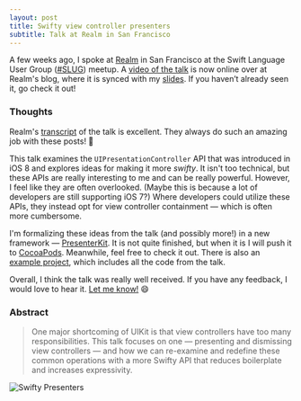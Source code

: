 ```yaml
---
layout: post
title: Swifty view controller presenters
subtitle: Talk at Realm in San Francisco
---
```


A few weeks ago, I spoke at [Realm](https://realm.io) in San Francisco at the Swift Language User Group ([#SLUG](https://www.meetup.com/swift-language/events/227833264/)) meetup. A [video of the talk](https://realm.io/news/slug-jesse-squires-swifty-view-controller-presenters/) is now online over at Realm's blog, where it is synced with my [slides](https://speakerdeck.com/jessesquires/swifty-view-controller-presenters). If you haven’t already seen it, go check it out!

<!--excerpt-->

### Thoughts

Realm's [transcript](https://realm.io/news/slug-jesse-squires-swifty-view-controller-presenters/) of the talk is excellent. They always do such an amazing job with these posts! 🙌

This talk examines the `UIPresentationController` API that was introduced in iOS 8 and explores ideas for making it more *swifty*. It isn't too technical, but these APIs are really interesting to me and can be really powerful. However, I feel like they are often overlooked. (Maybe this is because a lot of developers are still supporting iOS 7?) Where developers could utilize these APIs, they instead opt for view controller containment &mdash; which is often more cumbersome.

I'm formalizing these ideas from the talk (and possibly more!) in a new framework &mdash; [PresenterKit](https://github.com/jessesquires/PresenterKit). It is not quite finished, but when it is I will push it to [CocoaPods](https://cocoapods.org). Meanwhile, feel free to check it out. There is also an [example project](https://github.com/jessesquires/PresenterKit/tree/develop/Example), which includes all the code from the talk.

Overall, I think the talk was really well received. If you have any feedback, I would love to hear it. [Let me know!](https://twitter.com/jesse_squires) 😄

### Abstract

>One major shortcoming of UIKit is that view controllers have too many responsibilities. This talk focuses on one — presenting and dismissing view controllers — and how we can re-examine and redefine these common operations with a more Swifty API that reduces boilerplate and increases expressivity.

<img class="img-thumbnail img-responsive center" src="{{ site.img_url }}/yodawg-swifty-presenters.jpg" itle="Swifty Presenters" alt="Swifty Presenters"/>
